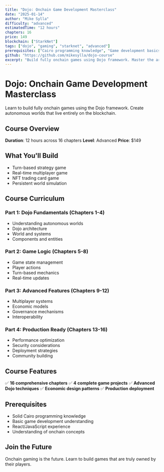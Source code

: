 ```yaml
---
title: "Dojo: Onchain Game Development Masterclass"
date: "2025-01-14"
author: "Mike Sylla"
difficulty: "advanced"
estimatedTime: "12 hours"
chapters: 16
price: 149
blockchain: ["StarkNet"]
tags: ["dojo", "gaming", "starknet", "advanced"]
prerequisites: ["Cairo programming knowledge", "Game development basics", "React/JavaScript"]
github: "https://github.com/mikesylla/dojo-course"
excerpt: "Build fully onchain games using Dojo framework. Master the art of autonomous worlds and decentralized gaming."
---
```


# Dojo: Onchain Game Development Masterclass

Learn to build fully onchain games using the Dojo framework. Create autonomous worlds that live entirely on the blockchain.

## Course Overview

**Duration**: 12 hours across 16 chapters
**Level**: Advanced
**Price**: $149

## What You'll Build

- Turn-based strategy game
- Real-time multiplayer game
- NFT trading card game
- Persistent world simulation

## Course Curriculum

### Part 1: Dojo Fundamentals (Chapters 1-4)
- Understanding autonomous worlds
- Dojo architecture
- World and systems
- Components and entities

### Part 2: Game Logic (Chapters 5-8)
- Game state management
- Player actions
- Turn-based mechanics
- Real-time updates

### Part 3: Advanced Features (Chapters 9-12)
- Multiplayer systems
- Economic models
- Governance mechanisms
- Interoperability

### Part 4: Production Ready (Chapters 13-16)
- Performance optimization
- Security considerations
- Deployment strategies
- Community building

## Course Features

✅ **16 comprehensive chapters**
✅ **4 complete game projects**
✅ **Advanced Dojo techniques**
✅ **Economic design patterns**
✅ **Production deployment**

## Prerequisites

- Solid Cairo programming knowledge
- Basic game development understanding
- React/JavaScript experience
- Understanding of onchain concepts

## Join the Future

Onchain gaming is the future. Learn to build games that are truly owned by their players.